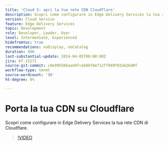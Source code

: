```yaml
---
title: 'Cloud 5: apri la tua rete CDN Cloudflare'
description: Scopri come configurare in Edge Delivery Services la tua rete CDN di Cloudflare.
version: Cloud Service
feature: Edge Delivery Services
topic: Development
role: Developer, Leader, User
level: Intermediate, Experienced
hidefromtoc: true
recommendations: noDisplay, noCatalog
duration: 490
last-substantial-update: 2024-04-05T00:00:00Z
jira: KT-15271
source-git-commit: c0e995566aad4fceb8bf8ef12ff989f03a626d0f
workflow-type: tm+mt
source-wordcount: '36'
ht-degree: 0%

---
```


# Porta la tua CDN su Cloudflare

Scopri come configurare in Edge Delivery Services la tua rete CDN di Cloudflare.

>[!VIDEO](https://video.tv.adobe.com/v/3428100/?quality=12&learn=on)

